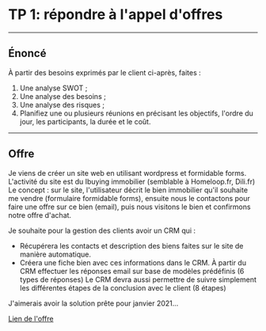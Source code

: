 # TP 1: répondre à l'appel d'offres

---

## Énoncé

À partir des besoins exprimés par le client ci-après, faites : 

1. Une analyse SWOT ;
2. Une analyse des besoins ;
3. Une analyse des risques ;
4. Planifiez une ou plusieurs réunions en précisant les objectifs, l'ordre du jour, les participants, la durée et le coût.

---

## Offre

Je viens de créer un site web en utilisant wordpress et formidable forms.
L'activité du site est du Ibuying immobilier (semblable à Homeloop.fr, Dili.fr)
Le concept : sur le site, l'utilisateur décrit le bien immobilier qu'il souhaite me vendre (formulaire formidable forms), ensuite nous le contactons pour faire une offre sur ce bien (email), puis nous visitons le bien et confirmons notre offre d'achat.

Je souhaite pour la gestion des clients avoir un CRM qui :
- Récupérera les contacts et description des biens faites sur le site de manière automatique.
- Créera une fiche bien avec ces informations dans le CRM.
À partir du CRM effectuer les réponses email sur base de modèles prédéfinis (6 types de réponses)
Le CRM devra aussi permettre de suivre simplement les différentes étapes de la conclusion avec le client (8 étapes)

J'aimerais avoir la solution prête pour janvier 2021...

[Lien de l'offre](https://www.codeur.com/projects/272776-creer-ou-integrer-un-crm-immobilier)